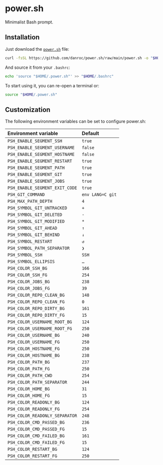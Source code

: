 # power.sh

Minimalist Bash prompt.

## Installation

Just download the [`power.sh`](https://github.com/danroc/power.sh/blob/main/power.sh)
file:

```bash
curl -fsSL https://github.com/danroc/power.sh/raw/main/power.sh -o "$HOME/.power.sh"
```

And source it from your `.bashrc`:

```bash
echo 'source "$HOME/.power.sh"' >> "$HOME/.bashrc"
```

To start using it, you can re-open a terminal or:

```bash
source "$HOME/.power.sh"
```

## Customization

The following environment variables can be set to configure power.sh:

| Environment variable           | Default          |
| :----------------------------- | :--------------- |
| `PSH_ENABLE_SEGMENT_SSH`       | `true`           |
| `PSH_ENABLE_SEGMENT_USERNAME`  | `false`          |
| `PSH_ENABLE_SEGMENT_HOSTNAME`  | `false`          |
| `PSH_ENABLE_SEGMENT_RESTART`   | `true`           |
| `PSH_ENABLE_SEGMENT_PATH`      | `true`           |
| `PSH_ENABLE_SEGMENT_GIT`       | `true`           |
| `PSH_ENABLE_SEGMENT_JOBS`      | `true`           |
| `PSH_ENABLE_SEGMENT_EXIT_CODE` | `true`           |
| `PSH_GIT_COMMAND`              | `env LANG=C git` |
| `PSH_MAX_PATH_DEPTH`           | `4`              |
| `PSH_SYMBOL_GIT_UNTRACKED`     | `+`              |
| `PSH_SYMBOL_GIT_DELETED`       | `-`              |
| `PSH_SYMBOL_GIT_MODIFIED`      | `*`              |
| `PSH_SYMBOL_GIT_AHEAD`         | `↑`              |
| `PSH_SYMBOL_GIT_BEHIND`        | `↓`              |
| `PSH_SYMBOL_RESTART`           | `↺`              |
| `PSH_SYMBOL_PATH_SEPARATOR`    | `❯`              |
| `PSH_SYMBOL_SSH`               | `SSH`            |
| `PSH_SYMBOL_ELLIPSIS`          | `…`              |
| `PSH_COLOR_SSH_BG`             | `166`            |
| `PSH_COLOR_SSH_FG`             | `254`            |
| `PSH_COLOR_JOBS_BG`            | `238`            |
| `PSH_COLOR_JOBS_FG`            | `39`             |
| `PSH_COLOR_REPO_CLEAN_BG`      | `148`            |
| `PSH_COLOR_REPO_CLEAN_FG`      | `0`              |
| `PSH_COLOR_REPO_DIRTY_BG`      | `161`            |
| `PSH_COLOR_REPO_DIRTY_FG`      | `15`             |
| `PSH_COLOR_USERNAME_ROOT_BG`   | `124`            |
| `PSH_COLOR_USERNAME_ROOT_FG`   | `250`            |
| `PSH_COLOR_USERNAME_BG`        | `240`            |
| `PSH_COLOR_USERNAME_FG`        | `250`            |
| `PSH_COLOR_HOSTNAME_FG`        | `250`            |
| `PSH_COLOR_HOSTNAME_BG`        | `238`            |
| `PSH_COLOR_PATH_BG`            | `237`            |
| `PSH_COLOR_PATH_FG`            | `250`            |
| `PSH_COLOR_PATH_CWD`           | `254`            |
| `PSH_COLOR_PATH_SEPARATOR`     | `244`            |
| `PSH_COLOR_HOME_BG`            | `31`             |
| `PSH_COLOR_HOME_FG`            | `15`             |
| `PSH_COLOR_READONLY_BG`        | `124`            |
| `PSH_COLOR_READONLY_FG`        | `254`            |
| `PSH_COLOR_READONLY_SEPARATOR` | `248`            |
| `PSH_COLOR_CMD_PASSED_BG`      | `236`            |
| `PSH_COLOR_CMD_PASSED_FG`      | `15`             |
| `PSH_COLOR_CMD_FAILED_BG`      | `161`            |
| `PSH_COLOR_CMD_FAILED_FG`      | `15`             |
| `PSH_COLOR_RESTART_BG`         | `124`            |
| `PSH_COLOR_RESTART_FG`         | `250`            |
